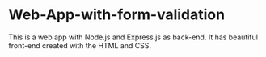 # Web-App-with-form-validation
This is a web app with Node.js and Express.js as back-end. It has beautiful front-end created with the HTML and CSS. 
